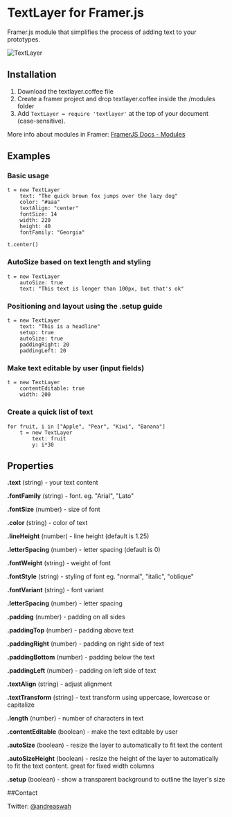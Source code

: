 # TextLayer for Framer.js

Framer.js module that simplifies the process of adding text to your prototypes.

![TextLayer](http://cl.ly/image/3q2m1q1w0x2w/TextLayer.png)

## Installation

1. Download the textlayer.coffee file
2. Create a framer project and drop textlayer.coffee inside the /modules folder
3. Add `TextLayer = require 'textlayer'` at the top of your document (case-sensitive).


More info about modules in Framer: [FramerJS Docs - Modules](http://framerjs.com/docs/#modules)


## Examples

### Basic usage

	t = new TextLayer
		text: "The quick brown fox jumps over the lazy dog"
		color: "#aaa"
		textAlign: "center"
		fontSize: 14
		width: 220
		height: 40
		fontFamily: "Georgia"
		
	t.center()

### AutoSize based on text length and styling

	t = new TextLayer
		autoSize: true
		text: "This text is longer than 100px, but that's ok"	

### Positioning and layout using the .setup guide
	
	t = new TextLayer
		text: "This is a headline"
		setup: true
		autoSize: true
		paddingRight: 20
		paddingLeft: 20
		
### Make text editable by user (input fields)

	t = new TextLayer 
		contentEditable: true
		width: 200
			
### Create a quick list of text

	for fruit, i in ["Apple", "Pear", "Kiwi", "Banana"]
		t = new TextLayer
			text: fruit
			y: i*30
		

## Properties

**.text** (string) - your text content

**.fontFamily** (string) - font. eg. "Arial", "Lato"

**.fontSize** (number) - size of font

**.color** (string) - color of text

**.lineHeight** (number) - line height (default is 1.25)

**.letterSpacing** (number) - letter spacing (default is 0)

**.fontWeight** (string) - weight of font

**.fontStyle** (string) - styling of font eg. "normal", "italic", "oblique"

**.fontVariant** (string) - font variant

**.letterSpacing** (number) - letter spacing

**.padding** (number) - padding on all sides

**.paddingTop** (number) - padding above text

**.paddingRight** (number) - padding on right side of text

**.paddingBottom** (number) - padding below the text

**.paddingLeft** (number) - padding on left side of text

**.textAlign** (string) - adjust alignment

**.textTransform** (string) - text transform using uppercase, lowercase or capitalize

**.length** (number) - number of characters in text

**.contentEditable** (boolean) - make the text editable by user

**.autoSize** (boolean) - resize the layer to automatically to fit text the content

**.autoSizeHeight** (boolean) - resize the height of the layer to automatically to fit the text content. great for fixed width columns

**.setup** (boolean) - show a transparent background to outline the layer's size

##Contact

Twitter: [@andreaswah](http://twitter.com/andreaswah)
